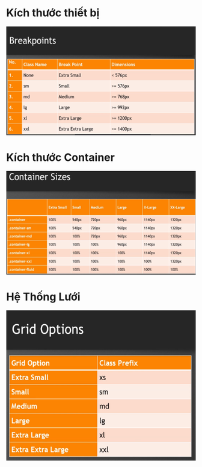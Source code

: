 # Kích thước thiết bị

![Kích thước thiết bị](./image/KichThuocThietBi.png)

# Kích thước Container

![Kích thước Container](./image/KichThuocContainer.png)

# Hệ Thống Lưới

![Hệ Thống Lưới](./image/luoi.png)